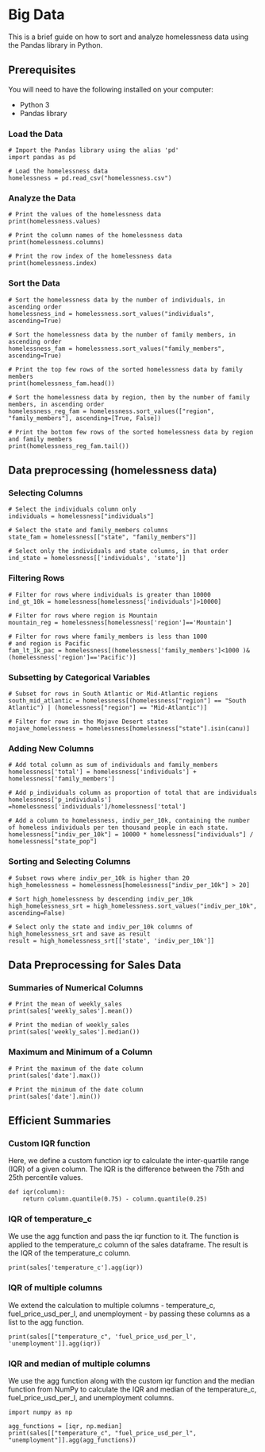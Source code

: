# Big Data

This is a brief guide on how to sort and analyze homelessness data using the Pandas library in Python.

## Prerequisites

You will need to have the following installed on your computer:

- Python 3
- Pandas library

### Load the Data

```
# Import the Pandas library using the alias 'pd'
import pandas as pd

# Load the homelessness data
homelessness = pd.read_csv("homelessness.csv")
```
### Analyze the Data
```
# Print the values of the homelessness data
print(homelessness.values)

# Print the column names of the homelessness data
print(homelessness.columns)

# Print the row index of the homelessness data
print(homelessness.index)
```
### Sort the Data
```
# Sort the homelessness data by the number of individuals, in ascending order
homelessness_ind = homelessness.sort_values("individuals", ascending=True)

# Sort the homelessness data by the number of family members, in ascending order
homelessness_fam = homelessness.sort_values("family_members", ascending=True)

# Print the top few rows of the sorted homelessness data by family members
print(homelessness_fam.head())

# Sort the homelessness data by region, then by the number of family members, in ascending order
homelessness_reg_fam = homelessness.sort_values(["region", "family_members"], ascending=[True, False])

# Print the bottom few rows of the sorted homelessness data by region and family members
print(homelessness_reg_fam.tail())

```

## Data preprocessing (homelessness data)

### Selecting Columns
```
# Select the individuals column only
individuals = homelessness["individuals"]

# Select the state and family_members columns
state_fam = homelessness[["state", "family_members"]]

# Select only the individuals and state columns, in that order
ind_state = homelessness[['individuals', 'state']]
```
### Filtering Rows
```
# Filter for rows where individuals is greater than 10000
ind_gt_10k = homelessness[homelessness['individuals']>10000]

# Filter for rows where region is Mountain
mountain_reg = homelessness[homelessness['region']=='Mountain']

# Filter for rows where family_members is less than 1000 
# and region is Pacific
fam_lt_1k_pac = homelessness[(homelessness['family_members']<1000 )&(homelessness['region']=='Pacific')]
```
### Subsetting by Categorical Variables
```
# Subset for rows in South Atlantic or Mid-Atlantic regions
south_mid_atlantic = homelessness[(homelessness["region"] == "South Atlantic") | (homelessness["region"] == "Mid-Atlantic")]

# Filter for rows in the Mojave Desert states
mojave_homelessness = homelessness[homelessness["state"].isin(canu)]
```
### Adding New Columns
```
# Add total column as sum of individuals and family_members
homelessness['total'] = homelessness['individuals'] + homelessness['family_members']

# Add p_individuals column as proportion of total that are individuals
homelessness['p_individuals'] =homelessness['individuals']/homelessness['total']

# Add a column to homelessness, indiv_per_10k, containing the number of homeless individuals per ten thousand people in each state.
homelessness["indiv_per_10k"] = 10000 * homelessness["individuals"] / homelessness["state_pop"]
```
### Sorting and Selecting Columns
```
# Subset rows where indiv_per_10k is higher than 20
high_homelessness = homelessness[homelessness["indiv_per_10k"] > 20]

# Sort high_homelessness by descending indiv_per_10k
high_homelessness_srt = high_homelessness.sort_values("indiv_per_10k", ascending=False)

# Select only the state and indiv_per_10k columns of high_homelessness_srt and save as result
result = high_homelessness_srt[['state', 'indiv_per_10k']]
```
## Data Preprocessing for Sales Data

### Summaries of Numerical Columns
```
# Print the mean of weekly_sales
print(sales['weekly_sales'].mean())

# Print the median of weekly_sales
print(sales['weekly_sales'].median())
```
### Maximum and Minimum of a Column
```
# Print the maximum of the date column
print(sales['date'].max())

# Print the minimum of the date column
print(sales['date'].min())
```

## Efficient Summaries
### Custom IQR function
Here, we define a custom function iqr to calculate the inter-quartile range (IQR) of a given column. The IQR is the difference between the 75th and 25th percentile values.
```
def iqr(column):
    return column.quantile(0.75) - column.quantile(0.25)
```
### IQR of temperature_c
We use the agg function and pass the iqr function to it. The function is applied to the temperature_c column of the sales dataframe. The result is the IQR of the temperature_c column.
```
print(sales['temperature_c'].agg(iqr))
```
### IQR of multiple columns
We extend the calculation to multiple columns - temperature_c, fuel_price_usd_per_l, and unemployment - by passing these columns as a list to the agg function.
```
print(sales[["temperature_c", 'fuel_price_usd_per_l', 'unemployment']].agg(iqr))
```
### IQR and median of multiple columns
We use the agg function along with the custom iqr function and the median function from NumPy to calculate the IQR and median of the temperature_c, fuel_price_usd_per_l, and unemployment columns.
```
import numpy as np

agg_functions = [iqr, np.median]
print(sales[["temperature_c", "fuel_price_usd_per_l", "unemployment"]].agg(agg_functions))
```





















